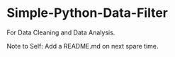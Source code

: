 # Simple-Python-Data-Filter


For Data Cleaning and Data Analysis.

Note to Self: Add a README.md on next spare time.

